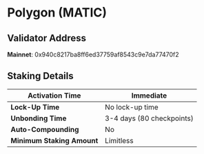 # Polygon (MATIC)

## **Validator Address**

**Mainnet**: 0x940c8217ba8ff6ed37759af8543c9e7da77470f2

## Staking Details

| **Activation Time**        | Immediate                 |
| -------------------------- | ------------------------- |
| **Lock-Up Time**           | No lock-up time           |
| **Unbonding Time**         | 3-4 days (80 checkpoints) |
| **Auto-Compounding**       | No                        |
| **Minimum Staking Amount** | Limitless                 |

